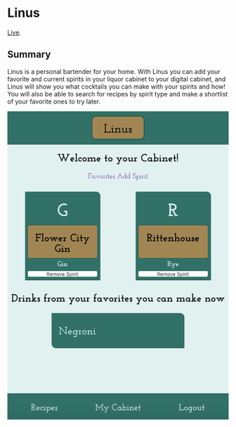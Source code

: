 Linus
=====
[Live](https://linus-ten.now.sh/).

Summary
-------
Linus is a personal bartender for your home. With Linus you can add your favorite and current spirits in your liquor cabinet to your digital cabinet, and Linus will show you what cocktails you can make with your spirits and how! You will also be able to search for recipes by spirit type and make a shortlist of your favorite ones to try later.

![Cabinet View](./READMEimg/Cabinet-view.png)